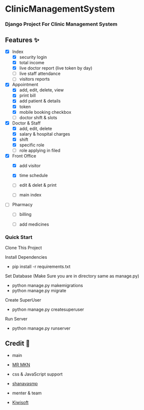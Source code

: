 # ClinicManagementSystem

### Django Project For Clinic Management System


## Features ✨

- [x] Index 
    - [x] security login
    - [x] total income 
    - [x] live doctor report (live token by day)
    - [ ] live staff attendance 
    - [ ] visitors reports

- [x] Appointment 
    - [x] add, edit, delete, view 
    - [x] print bill
    - [x] add patient & details
    - [x] token 
    - [x] mobile booking checkbox 
    - [ ] doctor shift & slots 
    
- [x] Doctor & Staff
    - [x] add, edit, delete 
    - [x] salary & hospital charges 
    - [x] shift
    - [x] specific role
    - [ ] role applying in filed 

- [x] Front Office 
    - [x] add visitor 
    - [x] time schedule
    - [ ] edit & delet & print
    - [ ] main index
    

- [ ] Pharmacy 
    - [ ] billing 
    - [ ] add medicines 




### Quick Start

Clone This Project 

Install Dependencies
* pip install -r requirements.txt

Set Database (Make Sure you are in directory same as manage.py)
* python manage.py makemigrations
* python manage.py migrate

Create SuperUser
* python manage.py createsuperuser

Run Server
* python manage.py runserver



## Credit 💞

* main 
* [MR MKN](https://github.com/MrMKN)


*  css & JavaScript support 
* [shanavasmp](https://github.com/shanavasmp)


* menter & team
* [Kiwisoft](https://kiwisoft.in/)